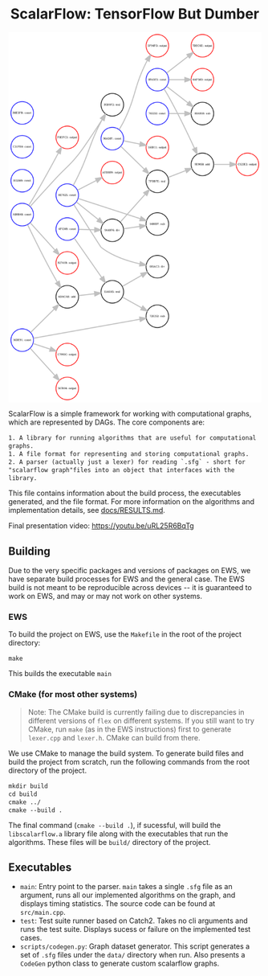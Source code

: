 <h1 align="center"> ScalarFlow: TensorFlow But Dumber</h1>

<img align="center" src="images/out.png"/>

ScalarFlow is a simple framework for working with computational graphs, which are represented by DAGs. The core components are:

    1. A library for running algorithms that are useful for computational graphs.
    1. A file format for representing and storing computational graphs.
    2. A parser (actually just a lexer) for reading `.sfg` - short for "scalarflow graph"files into an object that interfaces with the library.

This file contains information about the build process, the executables generated, and the file format. For more information on the algorithms and implementation details, see [docs/RESULTS.md](docs/RESULTS.md).

Final presentation video: https://youtu.be/uRL25R6BqTg

## Building

Due to the very specific packages and versions of packages on EWS, we have separate build processes for EWS and the general case. The EWS build is not meant to be reproducible across devices -- it is guaranteed to work on EWS, and may or may not work on other systems.

### EWS 

To build the project on EWS, use the `Makefile` in the root of the project directory:

```
make
```

This builds the executable `main`

### CMake (for most other systems)

> Note: The CMake build is currently failing due to discrepancies in different versions of `flex` on different systems. If you still want to try CMake, run `make` (as in the EWS instructions) first to generate `lexer.cpp` and `lexer.h`. CMake can build from there.

We use CMake to manage the build system. To generate build files and build the project from scratch, run the following commands from the root directory of the project.

```
mkdir build
cd build
cmake ../
cmake --build .
```

The final command (`cmake --build .`), if sucessful, will build the `libscalarflow.a` library file along with the executables that run the algorithms. These files will be `build/` directory of the project.

## Executables

- `main`: Entry point to the parser. `main` takes a single `.sfg` file as an argument, runs all our implemented algorithms on the graph, and displays timing statistics. The source code can be found at `src/main.cpp`.
- `test`: Test suite runner based on Catch2. Takes no cli arguments and runs the test suite. Displays sucess or failure on the implemented test cases.
- `scripts/codegen.py`: Graph dataset generator. This script generates a set of `.sfg` files under the `data/` directory when run. Also presents a `CodeGen` python class to generate custom scalarflow graphs.
